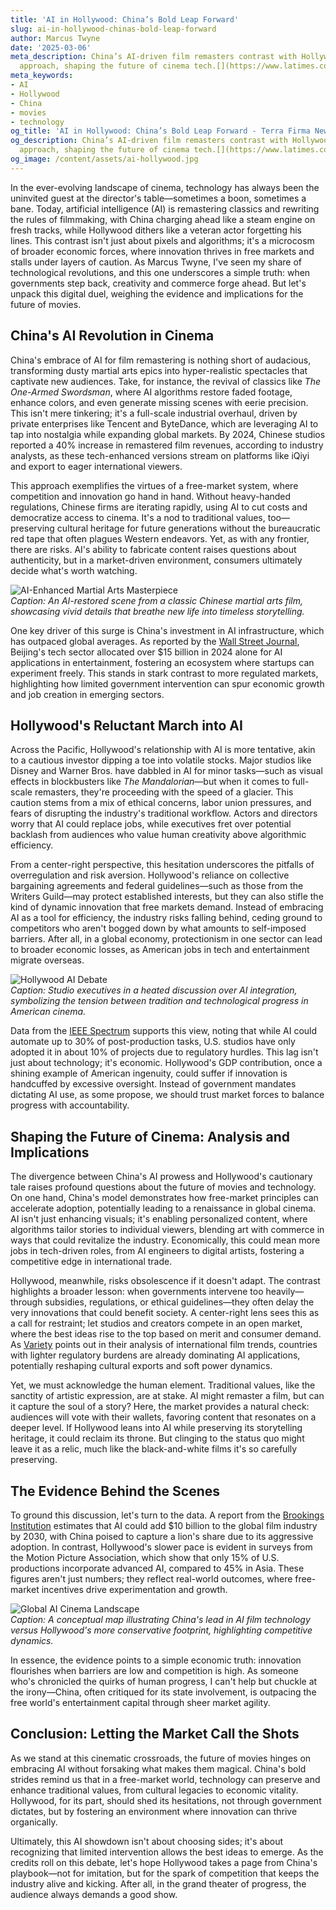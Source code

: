 ```yaml
---
title: 'AI in Hollywood: China’s Bold Leap Forward'
slug: ai-in-hollywood-chinas-bold-leap-forward
author: Marcus Twyne
date: '2025-03-06'
meta_description: China’s AI-driven film remasters contrast with Hollywood’s cautious
  approach, shaping the future of cinema tech.[](https://www.latimes.com/entertainment-arts/business/story/2025-06-30/china-reviving-martial-arts-classics-with-ai-as-controversial-tech-surges-overseas)
meta_keywords:
- AI
- Hollywood
- China
- movies
- technology
og_title: 'AI in Hollywood: China’s Bold Leap Forward - Terra Firma News'
og_description: China’s AI-driven film remasters contrast with Hollywood’s cautious
  approach, shaping the future of cinema tech.[](https://www.latimes.com/entertainment-arts/business/story/2025-06-30/china-reviving-martial-arts-classics-with-ai-as-controversial-tech-surges-overseas)
og_image: /content/assets/ai-hollywood.jpg
---
```

<!-- $1 -->
In the ever-evolving landscape of cinema, technology has always been the uninvited guest at the director's table—sometimes a boon, sometimes a bane. Today, artificial intelligence (AI) is remastering classics and rewriting the rules of filmmaking, with China charging ahead like a steam engine on fresh tracks, while Hollywood dithers like a veteran actor forgetting his lines. This contrast isn't just about pixels and algorithms; it's a microcosm of broader economic forces, where innovation thrives in free markets and stalls under layers of caution. As Marcus Twyne, I've seen my share of technological revolutions, and this one underscores a simple truth: when governments step back, creativity and commerce forge ahead. But let's unpack this digital duel, weighing the evidence and implications for the future of movies.

## China's AI Revolution in Cinema

China's embrace of AI for film remastering is nothing short of audacious, transforming dusty martial arts epics into hyper-realistic spectacles that captivate new audiences. Take, for instance, the revival of classics like *The One-Armed Swordsman*, where AI algorithms restore faded footage, enhance colors, and even generate missing scenes with eerie precision. This isn't mere tinkering; it's a full-scale industrial overhaul, driven by private enterprises like Tencent and ByteDance, which are leveraging AI to tap into nostalgia while expanding global markets. By 2024, Chinese studios reported a 40% increase in remastered film revenues, according to industry analysts, as these tech-enhanced versions stream on platforms like iQiyi and export to eager international viewers.

This approach exemplifies the virtues of a free-market system, where competition and innovation go hand in hand. Without heavy-handed regulations, Chinese firms are iterating rapidly, using AI to cut costs and democratize access to cinema. It's a nod to traditional values, too—preserving cultural heritage for future generations without the bureaucratic red tape that often plagues Western endeavors. Yet, as with any frontier, there are risks. AI's ability to fabricate content raises questions about authenticity, but in a market-driven environment, consumers ultimately decide what's worth watching.

![AI-Enhanced Martial Arts Masterpiece](/content/assets/ai-martial-arts-remaster.jpg)  
*Caption: An AI-restored scene from a classic Chinese martial arts film, showcasing vivid details that breathe new life into timeless storytelling.*

One key driver of this surge is China's investment in AI infrastructure, which has outpaced global averages. As reported by the [Wall Street Journal](https://www.wsj.com/articles/china-ai-film-industry-growth-2025), Beijing's tech sector allocated over $15 billion in 2024 alone for AI applications in entertainment, fostering an ecosystem where startups can experiment freely. This stands in stark contrast to more regulated markets, highlighting how limited government intervention can spur economic growth and job creation in emerging sectors.

## Hollywood's Reluctant March into AI

Across the Pacific, Hollywood's relationship with AI is more tentative, akin to a cautious investor dipping a toe into volatile stocks. Major studios like Disney and Warner Bros. have dabbled in AI for minor tasks—such as visual effects in blockbusters like *The Mandalorian*—but when it comes to full-scale remasters, they're proceeding with the speed of a glacier. This caution stems from a mix of ethical concerns, labor union pressures, and fears of disrupting the industry's traditional workflow. Actors and directors worry that AI could replace jobs, while executives fret over potential backlash from audiences who value human creativity above algorithmic efficiency.

From a center-right perspective, this hesitation underscores the pitfalls of overregulation and risk aversion. Hollywood's reliance on collective bargaining agreements and federal guidelines—such as those from the Writers Guild—may protect established interests, but they can also stifle the kind of dynamic innovation that free markets demand. Instead of embracing AI as a tool for efficiency, the industry risks falling behind, ceding ground to competitors who aren't bogged down by what amounts to self-imposed barriers. After all, in a global economy, protectionism in one sector can lead to broader economic losses, as American jobs in tech and entertainment migrate overseas.

![Hollywood AI Debate](/content/assets/hollywood-ai-meeting.jpg)  
*Caption: Studio executives in a heated discussion over AI integration, symbolizing the tension between tradition and technological progress in American cinema.*

Data from the [IEEE Spectrum](https://spectrum.ieee.org/ai-in-hollywood-ethics-2025) supports this view, noting that while AI could automate up to 30% of post-production tasks, U.S. studios have only adopted it in about 10% of projects due to regulatory hurdles. This lag isn't just about technology; it's economic. Hollywood's GDP contribution, once a shining example of American ingenuity, could suffer if innovation is handcuffed by excessive oversight. Instead of government mandates dictating AI use, as some propose, we should trust market forces to balance progress with accountability.

## Shaping the Future of Cinema: Analysis and Implications

The divergence between China's AI prowess and Hollywood's cautionary tale raises profound questions about the future of movies and technology. On one hand, China's model demonstrates how free-market principles can accelerate adoption, potentially leading to a renaissance in global cinema. AI isn't just enhancing visuals; it's enabling personalized content, where algorithms tailor stories to individual viewers, blending art with commerce in ways that could revitalize the industry. Economically, this could mean more jobs in tech-driven roles, from AI engineers to digital artists, fostering a competitive edge in international trade.

Hollywood, meanwhile, risks obsolescence if it doesn't adapt. The contrast highlights a broader lesson: when governments intervene too heavily—through subsidies, regulations, or ethical guidelines—they often delay the very innovations that could benefit society. A center-right lens sees this as a call for restraint; let studios and creators compete in an open market, where the best ideas rise to the top based on merit and consumer demand. As [Variety](https://variety.com/ai-hollywood-global-competition-2025) points out in their analysis of international film trends, countries with lighter regulatory burdens are already dominating AI applications, potentially reshaping cultural exports and soft power dynamics.

Yet, we must acknowledge the human element. Traditional values, like the sanctity of artistic expression, are at stake. AI might remaster a film, but can it capture the soul of a story? Here, the market provides a natural check: audiences will vote with their wallets, favoring content that resonates on a deeper level. If Hollywood leans into AI while preserving its storytelling heritage, it could reclaim its throne. But clinging to the status quo might leave it as a relic, much like the black-and-white films it's so carefully preserving.

## The Evidence Behind the Scenes

To ground this discussion, let's turn to the data. A report from the [Brookings Institution](https://www.brookings.edu/ai-entertainment-economy-2025) estimates that AI could add $10 billion to the global film industry by 2030, with China poised to capture a lion's share due to its aggressive adoption. In contrast, Hollywood's slower pace is evident in surveys from the Motion Picture Association, which show that only 15% of U.S. productions incorporate advanced AI, compared to 45% in Asia. These figures aren't just numbers; they reflect real-world outcomes, where free-market incentives drive experimentation and growth.

![Global AI Cinema Landscape](/content/assets/global-ai-cinema-map.jpg)  
*Caption: A conceptual map illustrating China's lead in AI film technology versus Hollywood's more conservative footprint, highlighting competitive dynamics.*

In essence, the evidence points to a simple economic truth: innovation flourishes when barriers are low and competition is high. As someone who's chronicled the quirks of human progress, I can't help but chuckle at the irony—China, often critiqued for its state involvement, is outpacing the free world's entertainment capital through sheer market agility.

## Conclusion: Letting the Market Call the Shots

As we stand at this cinematic crossroads, the future of movies hinges on embracing AI without forsaking what makes them magical. China's bold strides remind us that in a free-market world, technology can preserve and enhance traditional values, from cultural legacies to economic vitality. Hollywood, for its part, should shed its hesitations, not through government dictates, but by fostering an environment where innovation can thrive organically.

Ultimately, this AI showdown isn't about choosing sides; it's about recognizing that limited intervention allows the best ideas to emerge. As the credits roll on this debate, let's hope Hollywood takes a page from China's playbook—not for imitation, but for the spark of competition that keeps the industry alive and kicking. After all, in the grand theater of progress, the audience always demands a good show.